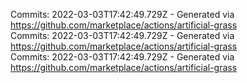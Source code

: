 Commits: 2022-03-03T17:42:49.729Z - Generated via https://github.com/marketplace/actions/artificial-grass
<br>
Commits: 2022-03-03T17:42:49.729Z - Generated via https://github.com/marketplace/actions/artificial-grass
<br>
Commits: 2022-03-03T17:42:49.729Z - Generated via https://github.com/marketplace/actions/artificial-grass
<br>
